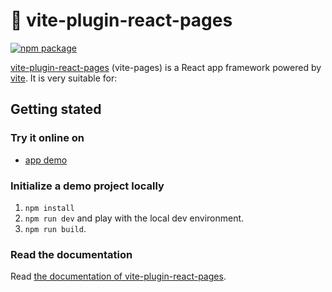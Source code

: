 # 📘 vite-plugin-react-pages

<p>
  <a href="https://www.npmjs.com/package/vite-plugin-react-pages" target="_blank" rel="noopener"><img src="https://img.shields.io/npm/v/vite-plugin-react-pages.svg" alt="npm package" /></a>
</p>

[vite-plugin-react-pages](https://vitejs.github.io/vite-plugin-react-pages) (vite-pages) is a React app framework powered by [vite](https://github.com/vitejs/vite). It is very suitable for:

## Getting stated

### Try it online on 



- [app demo](https://6676495ab32e3b4db87778cf--majestic-choux-019405.netlify.app)


### Initialize a demo project locally
1. `npm install`
3. `npm run dev` and play with the local dev environment.
4. `npm run build`.
### Read the documentation

Read [the documentation of vite-plugin-react-pages](https://vitejs.github.io/vite-plugin-react-pages/).